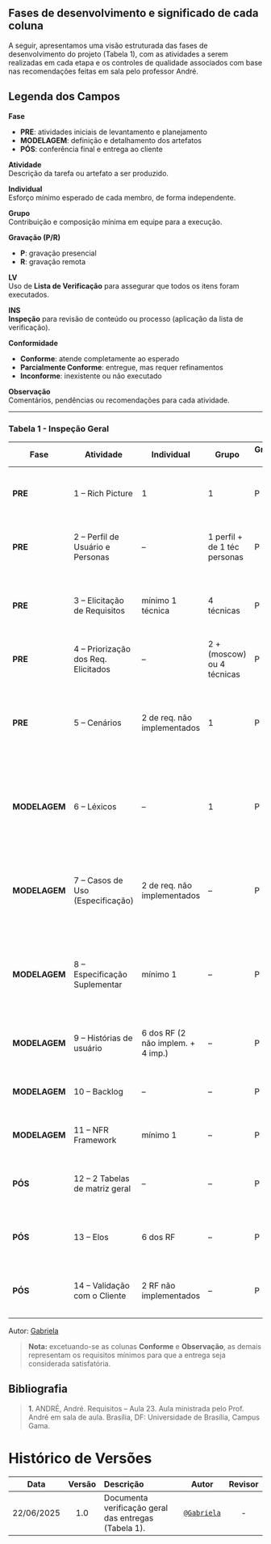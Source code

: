 ## Fases de desenvolvimento e significado de cada coluna

A seguir, apresentamos uma visão estruturada das fases de desenvolvimento do projeto (Tabela 1), com as atividades a serem realizadas em cada etapa e os controles de qualidade associados com base nas recomendações feitas em sala pelo professor André.

## Legenda dos Campos

**Fase**  
- **PRE**: atividades iniciais de levantamento e planejamento  
- **MODELAGEM**: definição e detalhamento dos artefatos  
- **PÓS**: conferência final e entrega ao cliente  

**Atividade**  
Descrição da tarefa ou artefato a ser produzido.

**Individual**  
Esforço mínimo esperado de cada membro, de forma independente.

**Grupo**  
Contribuição e composição mínima em equipe para a execução.

**Gravação (P/R)**  
- **P**: gravação presencial  
- **R**: gravação remota  

**LV**  
Uso de **Lista de Verificação** para assegurar que todos os itens foram executados.

**INS**  
**Inspeção** para revisão de conteúdo ou processo (aplicação da lista de verificação).

**Conformidade**  
- **Conforme**: atende completamente ao esperado  
- **Parcialmente Conforme**: entregue, mas requer refinamentos  
- **Inconforme**: inexistente ou não executado  

**Observação**  
Comentários, pendências ou recomendações para cada atividade.


---

### Tabela 1 - Inspeção Geral

| Fase          | Atividade                                | Individual                    | Grupo                                     | Gravação (P/R)      | LV  | INS | Conformidade              | Observação                                                                                           |
|---------------|------------------------------------------|-------------------------------|-------------------------------------------|---------------------|-----|-----|------------------------|------------------------------------------------------------------------------------------------------|
| **PRE**       | 1 – Rich Picture                         | 1                             | 1                                         | P                   | X   | X   | Inconforme            | Realizado somente antes da troca de app; execução ainda pendente.                                    |
| **PRE**       | 2 – Perfil de Usuário e Personas         | –                             | 1 perfil + de 1 téc personas              | P                   | X   |     | Conforme              | Atividade executada conforme definições iniciais.                                                    |
| **PRE**       | 3 – Elicitação de Requisitos             | mínimo 1 técnica              | 4 técnicas                                | P                   | X   |     | Conforme              | Técnicas aplicadas presencialmente para apps consolidado e obsoleto.                                 |
| **PRE**       | 4 – Priorização dos Req. Elicitados      | –                             | 2 + (moscow) ou 4 técnicas                | P                   | X   |     | Conforme              | Priorização realizada de forma remota com clientes.                                                  |
| **PRE**       | 5 – Cenários                             | 2 de req. não implementados   | 1                                         | P                   | X   |     | Parcialmente Conforme | Validação presencial dos artefatos produzidos por alguns membros de forma presencial.                |
| **MODELAGEM** | 6 – Léxicos                              | –                             | 1                                         | P                   | X   |     | Parcialmente Conforme | Validação presencial dos artefatos produzidos por alguns membros de forma presencial.                |
| **MODELAGEM** | 7 – Casos de Uso (Especificação)         | 2 de req. não implementados   | –                                         | P                   | X   |     | Parcialmente Conforme | Validação presencial dos artefatos produzidos por alguns membros de forma presencial.                |
| **MODELAGEM** | 8 – Especificação Suplementar            | mínimo 1                      | –                                         | P                   | X   |     | Parcialmente Conforme | Artefato passível de ajustes; requisitos listados não atendem completamente às expectativas.        |
| **MODELAGEM** | 9 – Histórias de usuário                 | 6 dos RF (2 não implem. + 4 imp.) | –                                         | P                   | X   |     | Parcialmente Conforme | Apenas parte do grupo validou; refinamento e validação ampla necessários.                           |
| **MODELAGEM** | 10 – Backlog                             | –                             | –                                         | P                   | X   |     | Parcialmente Conforme | Ausência de gravação e sem validação junto ao usuário final.                                         |
| **MODELAGEM** | 11 – NFR Framework                       | mínimo 1                      | –                                         | P                   | X   |     | Parcialmente Conforme | Sem registro de inspeção e sem envolvimento final do usuário.                                       |
| **PÓS**       | 12 – 2 Tabelas de matriz geral           | –                             | –                                         | P                   | X   |     | Parcialmente Conforme | Necessita desmembrar matriz e validar com usuários; faltou gravação.                                |
| **PÓS**       | 13 – Elos                                | 6 dos RF                      | –                                         | P                   | X   |     | Conforme              | Conectores documentados e validados conforme critério.                                               |
| **PÓS**       | 14 – Validação com o Cliente             | 2 RF não implementados        | –                                         | P                   | X   |     | Conforme              | Feedback e ajustes aprovados pelo cliente sem pendências.                                            |

Autor: [Gabriela](https://github.com/gaubiela)

> **Nota:** excetuando-se as colunas **Conforme** e **Observação**, as demais representam os requisitos mínimos para que a entrega seja considerada satisfatória.

## Bibliografia

> <a id="REF1">1.</a> ANDRÉ, André. Requisitos – Aula 23. Aula ministrada pelo Prof. André em sala de aula. Brasília, DF: Universidade de Brasília, Campus Gama.



# Histórico de Versões

 Data       | Versão | Descrição                                 | Autor                                      | Revisor                                     |
| :--------: | :----: | :---------------------------------------- | :----------------------------------------: | :----------------------------------------: |
| 22/06/2025 |  1.0   | Documenta verificação geral das entregas (Tabela 1).| [`@Gabriela`](https://github.com/gaubiela)   | - |